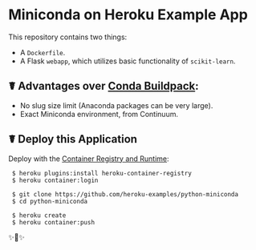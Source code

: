 # Miniconda on Heroku Example App

This repository contains two things:

- A `Dockerfile`.
- A Flask `webapp`, which utilizes basic functionality of `scikit-learn`.

## ☤ Advantages over [Conda Buildpack](https://github.com/kennethreitz/conda-buildpack):

- No slug size limit (Anaconda packages can be very large). 
- Exact Miniconda environment, from Continuum.

## ☤ Deploy this Application

Deploy with the [Container Registry and Runtime](https://devcenter.heroku.com/articles/container-registry-and-runtime):

     $ heroku plugins:install heroku-container-registry
     $ heroku container:login
     
     $ git clone https://github.com/heroku-examples/python-miniconda
     $ cd python-miniconda
     
     $ heroku create
     $ heroku container:push 

✨🍰✨
